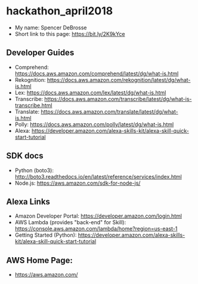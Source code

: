 # hackathon_april2018
* My name: Spencer DeBrosse
* Short link to this page: https://bit.ly/2K9kYce

## Developer Guides
* Comprehend: https://docs.aws.amazon.com/comprehend/latest/dg/what-is.html
* Rekognition: https://docs.aws.amazon.com/rekognition/latest/dg/what-is.html
* Lex: https://docs.aws.amazon.com/lex/latest/dg/what-is.html 
* Transcribe: https://docs.aws.amazon.com/transcribe/latest/dg/what-is-transcribe.html 
* Translate: https://docs.aws.amazon.com/translate/latest/dg/what-is.html
* Polly: https://docs.aws.amazon.com/polly/latest/dg/what-is.html
* Alexa: https://developer.amazon.com/alexa-skills-kit/alexa-skill-quick-start-tutorial

## SDK docs
* Python (boto3): http://boto3.readthedocs.io/en/latest/reference/services/index.html
* Node.js: https://aws.amazon.com/sdk-for-node-js/

## Alexa Links
* Amazon Developer Portal: https://developer.amazon.com/login.html 
* AWS Lambda (provides "back-end" for Skill): https://console.aws.amazon.com/lambda/home?region=us-east-1
* Getting Started (Python): https://developer.amazon.com/alexa-skills-kit/alexa-skill-quick-start-tutorial

## AWS Home Page:
* https://aws.amazon.com/
